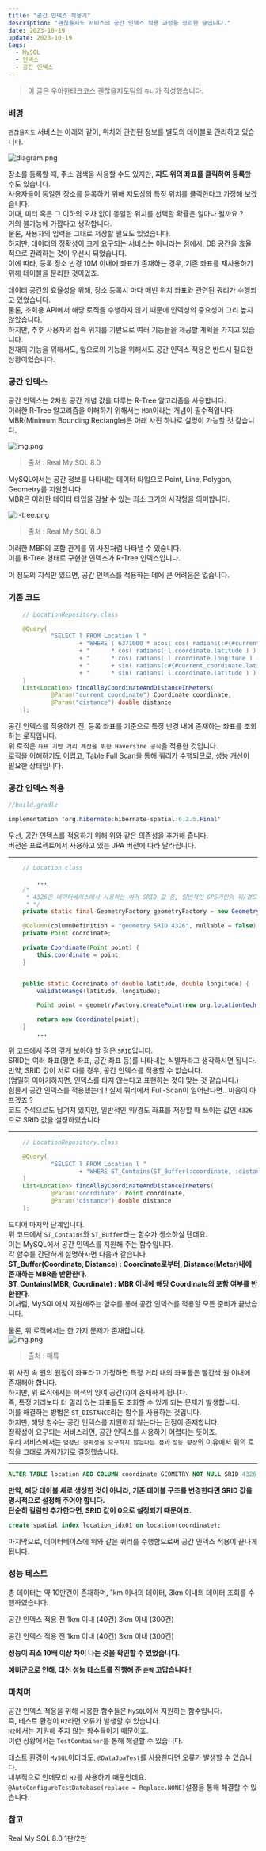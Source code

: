 ```yaml
---
title: "공간 인덱스 적용기"
description: "괜찮을지도 서비스의 공간 인덱스 적용 과정을 정리한 글입니다."
date: 2023-10-19
update: 2023-10-19
tags:
  - MySQL
  - 인덱스
  - 공간 인덱스
---
```


> 이 글은 우아한테크코스 괜찮을지도팀의 `쥬니`가 작성했습니다.

### 배경

`괜찮을지도` 서비스는 아래와 같이, 위치와 관련된 정보를 별도의 테이블로 관리하고 있습니다.

![diagram.png](.index_image%2Fdiagram.png)

장소를 등록할 때, 주소 검색을 사용할 수도 있지만, **지도 위의 좌표를 클릭하여 등록**할 수도 있습니다.
<br> 사용자들이 동일한 장소를 등록하기 위해 지도상의 특정 위치를 클릭한다고 가정해 보겠습니다.
<br> 이때, 미터 혹은 그 이하의 오차 없이 동일한 위치를 선택할 확률은 얼마나 될까요 ?
<br> 거의 불가능에 가깝다고 생각합니다.
<br> 물론, 사용자의 입력을 그대로 저장할 필요도 있었습니다.
<br> 하지만, 데이터의 정확성이 크게 요구되는 서비스는 아니라는 점에서, DB 공간을 효율적으로 관리하는 것이 우선시 되었습니다.
<br> 이에 따라, 등록 장소 반경 10M 이내에 좌표가 존재하는 경우, 기존 좌표를 재사용하기 위해 테이블을 분리한 것이었죠.

데이터 공간의 효율성을 위해, 장소 등록시 마다 매번 위치 좌표와 관련된 쿼리가 수행되고 있었습니다.
<br> 물론, 조회용 API에서 해당 로직을 수행하지 않기 때문에 인덱싱의 중요성이 그리 높지 않았습니다.
<br> 하지만, 추후 사용자의 접속 위치를 기반으로 여러 기능들을 제공할 계획을 가지고 있습니다.
<br> 현재의 기능을 위해서도, 앞으로의 기능을 위해서도 공간 인덱스 적용은 반드시 필요한 상황이었습니다.

### 공간 인덱스
공간 인덱스는 2차원 공간 개념 값을 다루는 R-Tree 알고리즘을 사용합니다.
<br> 이러한 R-Tree 알고리즘을 이해하기 위해서는 `MBR`이라는 개념이 필수적입니다.
<br> MBR(Minimum Bounding Rectangle)은 아래 사진 하나로 설명이 가능할 것 같습니다.

![img.png](.index_image/mbr.png)
>출처 : Real My SQL 8.0

MySQL에서는 공간 정보를 나타내는 데이터 타입으로 Point, Line, Polygon, Geometry를 지원합니다. 
<br> MBR은 이러한 데이터 타입을 감쌀 수 있는 최소 크기의 사각형을 의미합니다.

![r-tree.png](.index_image%2Fr-tree.png)
>출처 : Real My SQL 8.0

이러한 MBR의 포함 관계를 위 사진처럼 나타낼 수 있습니다.
<br> 이를 B-Tree 형태로 구현한 인덱스가 R-Tree 인덱스입니다.

이 정도의 지식만 있으면, 공간 인덱스를 적용하는 데에 큰 어려움은 없습니다. 

### 기존 코드
```java
    // LocationRepository.class

    @Query(
            "SELECT l FROM Location l "
                    + "WHERE ( 6371000 * acos( cos( radians(:#{#current_coordinate.latitude}) ) "
                    + "      * cos( radians( l.coordinate.latitude ) ) "
                    + "      * cos( radians( l.coordinate.longitude ) - radians(:#{#current_coordinate.longitude}) ) "
                    + "      + sin( radians(:#{#current_coordinate.latitude}) ) "
                    + "      * sin( radians( l.coordinate.latitude ) ) ) ) <= :distance"
    )
    List<Location> findAllByCoordinateAndDistanceInMeters(      
            @Param("current_coordinate") Coordinate coordinate,
            @Param("distance") double distance
    );
```

공간 인덱스를 적용하기 전, 등록 좌표를 기준으로 특정 반경 내에 존재하는 좌표를 조회하는 로직입니다.
<br> 위 로직은 `좌표 기반 거리 계산을 위한 Haversine 공식`을 적용한 것입니다.
<br> 로직을 이해하기도 어렵고, Table Full Scan을 통해 쿼리가 수행되므로, 성능 개선이 필요한 상태입니다.

### 공간 인덱스 적용
```java
//build.gradle

implementation 'org.hibernate:hibernate-spatial:6.2.5.Final'
```
우선, 공간 인덱스를 적용하기 위해 위와 같은 의존성을 추가해 줍니다.
<br> 버전은 프로젝트에서 사용하고 있는 JPA 버전에 따라 달라집니다.

--- 

```java
    // Location.class

        ...
    /*
     * 4326은 데이터베이스에서 사용하는 여러 SRID 값 중, 일반적인 GPS기반의 위/경도 좌표를 저장할 때 쓰이는 값입니다.
     * */
    private static final GeometryFactory geometryFactory = new GeometryFactory(new PrecisionModel(), 4326);

    @Column(columnDefinition = "geometry SRID 4326", nullable = false)
    private Point coordinate;

    private Coordinate(Point point) {
        this.coordinate = point;
    }


    public static Coordinate of(double latitude, double longitude) {
        validateRange(latitude, longitude);

        Point point = geometryFactory.createPoint(new org.locationtech.jts.geom.Coordinate(longitude, latitude));

        return new Coordinate(point);
    }
        ...
```
위 코드에서 주의 깊게 보아야 할 점은 `SRID`입니다.
<br> SRID는 여러 좌표(평면 좌표, 공간 좌표 등)를 나타내는 식별자라고 생각하시면 됩니다. 
<br> 만약, SRID 값이 서로 다를 경우, 공간 인덱스를 적용할 수 없습니다.
<br> (엄밀히 이야기하자면, 인덱스를 타지 않는다고 표현하는 것이 맞는 것 같습니다.)
<br> 힘들게 공간 인덱스를 적용했는데 ! 실제 쿼리에서 Full-Scan이 일어난다면.. 마음이 아프겠죠 ?
<br> 코드 주석으로도 남겨져 있지만, 일반적인 위/경도 좌표를 저장할 때 쓰이는 값인 `4326`으로 SRID 값을 설정하였습니다.

---

```java
    // LocationRepository.class

    @Query(
            "SELECT l FROM Location l "
                    + "WHERE ST_Contains(ST_Buffer(:coordinate, :distance), l.coordinate.coordinate)"
    )
    List<Location> findAllByCoordinateAndDistanceInMeters(
            @Param("coordinate") Point coordinate,
            @Param("distance") double distance
    );
```
드디어 마지막 단계입니다.
<br> 위 코드에서 `ST_Contains`와 `ST_Buffer`라는 함수가 생소하실 텐데요.
<br> 이는 MySQL에서 공간 인덱스를 지원해 주는 함수입니다.
<br> 각 함수를 간단하게 설명하자면 다음과 같습니다.
**<br> ST_Buffer(Coordinate, Distance) : Coordinate로부터, Distance(Meter)내에 존재하는 MBR을 반환한다.** 
**<br> ST_Contains(MBR, Coordinate) : MBR 이내에 해당 Coordinate의 포함 여부를 반환한다.**
<br> 이처럼, MySQL에서 지원해주는 함수를 통해 공간 인덱스를 적용할 모든 준비가 끝났습니다.

물론, 위 로직에서는 한 가지 문제가 존재합니다.
<br>![img.png](.index_image/st_buffer-st_contains.png)
> 출처 : 매튜

위 사진 속 원의 원점이 좌표라고 가정하면 특정 거리 내의 좌표들은 빨간색 원 이내에 존재해야 합니다.
<br> 하지만, 위 로직에서는 회색의 잉여 공간(?)이 존재하게 됩니다.
<br> 즉, 특정 거리보다 더 멀리 있는 좌표들도 조회할 수 있게 되는 문제가 발생합니다.
<br> 이를 해결하는 방법은 `ST_DISTANCE`라는 함수를 사용하는 것입니다.
<br> 하지만, 해당 함수는 공간 인덱스를 지원하지 않는다는 단점이 존재합니다.
<br> 정확성이 요구되는 서비스라면, 공간 인덱스를 사용하기 어렵다는 뜻이죠.
<br> 우리 서비스에서는 `엄청난 정확성을 요구하지 않는다는 점`과 `성능 향상`의 이유에서 위의 로직을 그대로 가져가기로 결정했습니다. 

---

```sql
ALTER TABLE location ADD COLUMN coordinate GEOMETRY NOT NULL SRID 4326;
```
**만약, 해당 테이블 새로 생성한 것이 아니라, 기존 테이블 구조를 변경한다면 SRID 값을 명시적으로 설정해 주어야 합니다.**
**<br> 단순히 컬럼만 추가한다면, SRID 값이 0으로 설정되기 때문이죠.**

```sql
create spatial index location_idx01 on location(coordinate);
```
마지막으로, 데이터베이스에 위와 같은 쿼리를 수행함으로써 공간 인덱스 적용이 끝나게 됩니다.

### 성능 테스트

총 데이터는 약 10만건이 존재하며, 1km 이내의 데이터, 3km 이내의 데이터 조회를 수행하였습니다.

공간 인덱스 적용 전
1km 이내 (40건)
3km 이내 (300건)

공간 인덱스 적용 전
1km 이내 (40건)
3km 이내 (300건)

**성능이 최소 10배 이상 차이 나는 것을 확인할 수 있었습니다.**

**예비군으로 인해, 대신 성능 테스트를 진행해 준 `준팍` 고맙습니다 !**

### 마치며

공간 인덱스 적용을 위해 사용한 함수들은 `MySQL`에서 지원하는 함수입니다.
<br> 즉, 테스트 환경이 `H2`라면 오류가 발생할 수 있습니다.
<br> `H2`에서는 지원해 주지 않는 함수들이기 때문이죠.
<br> 이런 상황에서는 `TestContainer`를 통해 해결할 수 있습니다.

테스트 환경이 `MySQL`이더라도, `@DataJpaTest`를 사용한다면 오류가 발생할 수 있습니다.
<br> 내부적으로 인메모리 `H2`를 사용하기 때문인데요.
<br> `@AutoConfigureTestDatabase(replace = Replace.NONE)`설정을 통해 해결할 수 있습니다.

### 참고
Real My SQL 8.0 1판/2판
